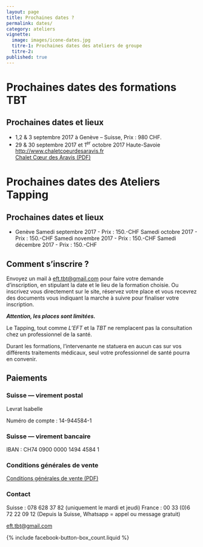 ```yaml
---
layout: page
title: Prochaines dates ?
permalink: dates/
category: ateliers
vignette:
  image: images/icone-dates.jpg
  titre-1: Prochaines dates des ateliers de groupe
  titre-2:
published: true
---
```



# Prochaines dates des formations TBT

## Prochaines dates et lieux

- 1,2 & 3 septembre 2017 à Genève – Suisse, Prix : 980 CHF.
- 29 & 30 septembre 2017 et 1<sup>er</sup> octobre 2017 Haute-Savoie<br/><http://www.chaletcoeurdesaravis.fr><br/>[Chalet Cœur des Aravis (PDF)](http://eft-tbt.com/fichiers/chalet-coeur-des-aravis.pdf)


# Prochaines dates des Ateliers Tapping

## Prochaines dates et lieux

- Genève 
Samedi septembre 2017 - Prix : 150.-CHF
Samedi  octobre 2017  - Prix : 150.-CHF
Samedi  novembre 2017 - Prix : 150.-CHF
Samedi  décembre 2017 - Prix : 150.-CHF


## Comment s’inscrire ?

Envoyez un mail à <eft.tbt@gmail.com> pour faire votre demande d’inscription, en stipulant la date et le lieu de la formation choisie.
Ou inscrivez vous directement sur le site, réservez votre place et vous recevrez des documents vous indiquant la marche à suivre pour finaliser votre inscription.

***Attention, les places sont limitées.***

Le Tapping, tout comme *L’EFT* et la *TBT* ne remplacent pas la consultation chez un professionnel de la santé.

Durant les formations, l’intervenante ne statuera en aucun cas sur vos différents traitements médicaux, seul votre professionnel de santé pourra en convenir.



## Paiements

### Suisse — virement postal

Levrat Isabelle

Numéro de compte : 14-944584-1


### Suisse — virement bancaire

IBAN : CH74 0900 0000 1494 4584 1


### Conditions générales de vente

[Conditions générales de vente (PDF)](http://eft-tbt.com/fichiers/cgv-tbt.pdf)


### Contact

<i class="fa fa-mobile"></i> Suisse : 078 628 37 82 (uniquement le mardi et jeudi)
<i class="fa fa-mobile"></i> France : 00 33 (0)6 72 22 09 12 (Depuis la Suisse, Whatsapp = appel ou message gratuit)

<eft.tbt@gmail.com>


{% include facebook-button-box_count.liquid %}

